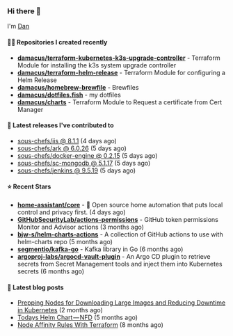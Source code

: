 

### Hi there 👋

I'm [Dan](https://medium.com/@dan.m.webb)

#### 👨‍💻 Repositories I created recently
- **[damacus/terraform-kubernetes-k3s-upgrade-controller](https://github.com/damacus/terraform-kubernetes-k3s-upgrade-controller)** - Terraform Module for installing the k3s system upgrade controller
- **[damacus/terraform-helm-release](https://github.com/damacus/terraform-helm-release)** - Terraform Module for configuring a Helm Release
- **[damacus/homebrew-brewfile](https://github.com/damacus/homebrew-brewfile)** - Brewfiles
- **[damacus/dotfiles.fish](https://github.com/damacus/dotfiles.fish)** - my dotfiles
- **[damacus/charts](https://github.com/damacus/charts)** - Terraform Module to Request a certificate from Cert Manager

#### 🚀 Latest releases I've contributed to


- [sous-chefs/iis @ 8.1.1](https://github.com/sous-chefs/iis/releases/tag/8.1.1) (4 days ago)
- [sous-chefs/ark @ 6.0.26](https://github.com/sous-chefs/ark/releases/tag/6.0.26) (5 days ago)
- [sous-chefs/docker-engine @ 0.2.15](https://github.com/sous-chefs/docker-engine/releases/tag/0.2.15) (5 days ago)
- [sous-chefs/sc-mongodb @ 5.1.17](https://github.com/sous-chefs/sc-mongodb/releases/tag/5.1.17) (5 days ago)
- [sous-chefs/jenkins @ 9.5.19](https://github.com/sous-chefs/jenkins/releases/tag/9.5.19) (5 days ago)

#### ⭐ Recent Stars


- **[home-assistant/core](https://github.com/home-assistant/core)** - :house_with_garden: Open source home automation that puts local control and privacy first. (4 days ago)
- **[GitHubSecurityLab/actions-permissions](https://github.com/GitHubSecurityLab/actions-permissions)** - GitHub token permissions Monitor and Advisor actions (3 months ago)
- **[bjw-s/helm-charts-actions](https://github.com/bjw-s/helm-charts-actions)** - A collection of GitHub actions to use with helm-charts repo (5 months ago)
- **[segmentio/kafka-go](https://github.com/segmentio/kafka-go)** - Kafka library in Go (6 months ago)
- **[argoproj-labs/argocd-vault-plugin](https://github.com/argoproj-labs/argocd-vault-plugin)** - An Argo CD plugin to retrieve secrets from Secret Management tools and inject them into Kubernetes secrets (6 months ago)

#### 📄 Latest blog posts
- [Prepping Nodes for Downloading Large Images and Reducing Downtime in Kubernetes](https://medium.com/@dan.m.webb/prepping-nodes-for-downloading-large-images-and-reducing-downtime-in-kubernetes-551ead53f0?source=rss-bbba9c670f6e------2) (2 months ago)
- [Todays Helm Chart — NFD](https://medium.com/@dan.m.webb/todays-helm-chart-nfd-efe64f156edd?source=rss-bbba9c670f6e------2) (5 months ago)
- [Node Affinity Rules With Terraform](https://awstip.com/node-affinity-rules-with-terraform-a0766e0bb1da?source=rss-bbba9c670f6e------2) (8 months ago)
